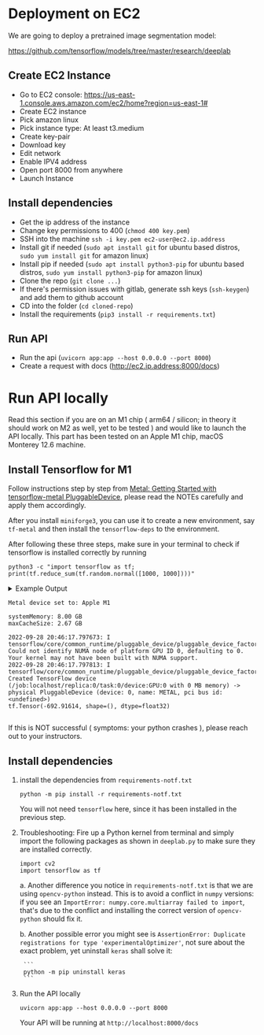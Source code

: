 # Deployment on EC2

We are going to deploy a pretrained image segmentation model:

https://github.com/tensorflow/models/tree/master/research/deeplab

## Create EC2 Instance

- Go to EC2 console: https://us-east-1.console.aws.amazon.com/ec2/home?region=us-east-1#
- Create EC2 instance
- Pick amazon linux
- Pick instance type: At least t3.medium
- Create key-pair
- Download key
- Edit network
- Enable IPV4 address
- Open port 8000 from anywhere
- Launch Instance

## Install dependencies
- Get the ip address of the instance
- Change key permissions to 400 (`chmod 400 key.pem`)
- SSH into the machine `ssh -i key.pem ec2-user@ec2.ip.address`
- Install git if needed (`sudo apt install git` for ubuntu based distros, `sudo yum install git` for amazon linux)
- Install pip if needed (`sudo apt install python3-pip` for ubuntu based distros, `sudo yum install python3-pip` for amazon linux)
- Clone the repo (`git clone ...`)
- If there's permission issues with gitlab, generate ssh keys (`ssh-keygen`) and add them to github account
- CD into the folder (`cd cloned-repo`)
- Install the requirements (`pip3 install -r requirements.txt`)

## Run API
- Run the api (`uvicorn app:app --host 0.0.0.0 --port 8000`)
- Create a request with docs (http://ec2.ip.address:8000/docs)

# Run API locally

Read this section if you are on an M1 chip ( arm64 / silicon; in theory it should work on M2 as well, yet to be tested ) and would like to launch the API locally. This part has been tested on an Apple M1 chip, macOS Monterey 12.6 machine. 

## Install Tensorflow for M1
Follow instructions step by step from [Metal: Getting Started with tensorflow-metal PluggableDevice](https://developer.apple.com/metal/tensorflow-plugin/), please read the NOTEs carefully and apply them accordingly. 

After you install `miniforge3`, you can use it to create a new environment, say `tf-metal` and then install the `tensorflow-deps` to the environment.

After following these three steps, make sure in your terminal to check if tensorflow is installed correctly by running 

```
python3 -c "import tensorflow as tf; print(tf.reduce_sum(tf.random.normal([1000, 1000])))"
```

<details>
<summary> Example Output 

    Metal device set to: Apple M1

    systemMemory: 8.00 GB
    maxCacheSize: 2.67 GB

    2022-09-28 20:46:17.797673: I tensorflow/core/common_runtime/pluggable_device/pluggable_device_factory.cc:306] Could not identify NUMA node of platform GPU ID 0, defaulting to 0. Your kernel may not have been built with NUMA support.
    2022-09-28 20:46:17.797813: I tensorflow/core/common_runtime/pluggable_device/pluggable_device_factory.cc:272] Created TensorFlow device (/job:localhost/replica:0/task:0/device:GPU:0 with 0 MB memory) -> physical PluggableDevice (device: 0, name: METAL, pci bus id: <undefined>)
    tf.Tensor(-692.91614, shape=(), dtype=float32)

</summary>
</details>

If this is NOT successful ( symptoms: your python crashes ), please reach out to your instructors.

## Install dependencies

1. install the dependencies from `requirements-notf.txt`

    ```
    python -m pip install -r requirements-notf.txt
    ```

    You will not need `tensorflow` here, since it has been installed in the previous step. 

2. Troubleshooting: 
    Fire up a Python kernel from terminal and simply import the following packages as shown in `deeplab.py` to make sure they are installed correctly. 

    ```
    import cv2
    import tensorflow as tf
    ```

    a. Another difference you notice in `requirements-notf.txt` is that we are using `opencv-python` instead. This is to avoid a conflict in `numpy` versions: if you see an `ImportError: numpy.core.multiarray failed to import`, that's due to the conflict and installing the correct version of `opencv-python` should fix it.

    b. Another possible error you might see is `AssertionError: Duplicate registrations for type 'experimentalOptimizer'`, not sure about the exact problem, yet uninstall `keras` shall solve it: 
    
        ```
        python -m pip uninstall keras
        ```
5. Run the API locally

    ```
    uvicorn app:app --host 0.0.0.0 --port 8000
    ```

    Your API will be running at `http://localhost:8000/docs`
    